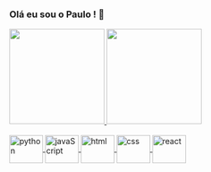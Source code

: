 ### Olá eu sou o Paulo ! 👋

<div>
  <a href="https://https://github.com/PauloZJunior">
  <img height="170em" src="https://github-readme-stats-paulozjunior.vercel.app/api?username=PauloZJunior&show_icons=true&theme=midnight-purple&include_all_commits=true&count_private=true&locale=pt-br"/>
  <img height="170em" src="https://github-readme-stats.vercel.app/api/top-langs/?username=PauloZJunior&layout=compact&langs_count=16&theme=midnight-purple&locale=pt-br"/>

<div style="display: inline_block"><br>
  <img align="center" alt="python" height="50px" width="60px" src="https://cdn.jsdelivr.net/gh/devicons/devicon/icons/python/python-original-wordmark.svg">
  <img align="center" alt="javaScript" height="50px" width="60px" src="https://cdn.jsdelivr.net/gh/devicons/devicon/icons/javascript/javascript-original.svg" />
  <img align="center" alt="html" height="50px" width="60px" src="https://cdn.jsdelivr.net/gh/devicons/devicon/icons/html5/html5-plain-wordmark.svg">
  <img align="center" alt="css" height="50px" width="60px" src="https://cdn.jsdelivr.net/gh/devicons/devicon/icons/css3/css3-plain-wordmark.svg">
  <img align="center" alt="react" height="50px" width="60px" src="https://cdn.jsdelivr.net/gh/devicons/devicon/icons/react/react-original.svg" />          
</div>
<!--
**PauloZJunior/PauloZJunior** is a ✨ _special_ ✨ repository because its `README.md` (this file) appears on your GitHub profile.

Here are some ideas to get you started:

- 🔭 I’m currently working on ...
- 🌱 I’m currently learning ...
- 👯 I’m looking to collaborate on ...
- 🤔 I’m looking for help with ...
- 💬 Ask me about ...
- 📫 How to reach me: ...
- 😄 Pronouns: ...
- ⚡ Fun fact: ...
-->
